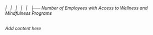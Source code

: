 ###### |   |   |   |   |   ├── Number of Employees with Access to Wellness and Mindfulness Programs

*Add content here*
